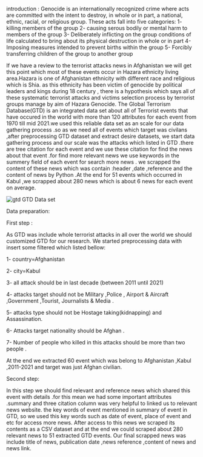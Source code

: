 introduction :
Genocide is an internationally recognized crime where acts are committed with the intent to destroy, in whole or in part, a national, ethnic, racial, or religious group. These acts fall into five categories: 
1-	killing members of the group 
2-	causing serous bodily or mental harm to members of the group
3-	Deliberately inflicting on the group conditions of life calculated to bring about its physical destruction in whole or in part
4-	Imposing measures intended to prevent births within the group
5-	Forcibly transferring children of the group to another group

If we have a review to the terrorist attacks news in Afghanistan we will get this point which most of these events occur in Hazara ethnicity living area.Hazara is one of Afghanistan ethnicity with different race and religious which is Shia. as this ethnicity has been victim of genocide by political leaders and kings during 18 century   , there is a hypothesis which says all of these systematic terrorist attacks and victims selection process by terrorist groups manage by aim of Hazara Genocide.
The Global Terrorism Database(GTD) is an integrated data set about all of Terrorist events that have occured in the world with more than 120 attributes for each event from 1970 till mid 2021.we used this reliable data set as an scale for our data gathering process .so as we need all of events which target was civilans ,after preprocessing GTD dataset and extract desire datasets, we start data gathering process and our scale was the attacks which listed in GTD .there are tree citation for each event and we use these citation for find the news about that event .for find more relevant news we use keywords in the summery field of each event for search more news . we scrapped the content of these news which was contain :header ,date ,reference and the content of news by Python .At the end for 51 events which occurred in Kabul ,we scrapped about 280 news which is about 6 news for each event on average.



![gtd](https://github.com/minaajafari/TerrorismDatabaseFactDiscovery/assets/117638768/f66021f0-49e1-49eb-a834-93d4efbd77d6)
                                                      GTD Data set




Data preparation:

First step : 

As GTD was include whole terrorist attacks in all over the world we should customized GTD for our research. We started preprocessing data with insert some filtered which listed bellow:

1-	country=Afghanistan

2-	city=Kabul

3-	all attack should be in last decade (between 2011 until 2021)

4-	attacks target should not be Military ,Police , Airport & Aircraft ,Government ,Tourist, Journalists & Media .

5-	attacks type should not be Hostage taking(kidnapping) and Assassination.

6-	Attacks target nationality should be Afghan .

7-	Number of people who killed in this attacks should be more than two people .

 At the end we extracted 60 event which was belong to Afghanistan ,Kabul ,2011-2021 and target was just Afghan civilian.
 

Second step:

In this step we should find relevant and reference news which shared this event with details .for this mean we had some important attributes .summary and  three citation column was very helpful to linked us to relevant news website. the key words of event mentioned in summary of event in GTD, so we used this key words such as date of event, place of event and etc for access more news.
After access to this news we scraped its contents as a CSV dataset and at the end we could scraped about 280 relevant news to 51 extracted GTD events.
Our final scrapped news was include title of news, publication date ,news reference ,content of news and news link.






